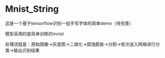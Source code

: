 # Mnist_String
这是一个基于tensorflow识别一组手写字体的简单demo（待完善）

模型采用的是简单训练的mnist

处理流程是：原始图像->灰度图->二值化->腐蚀膨胀->分割->依次送入网络进行分类->输出识别结果
